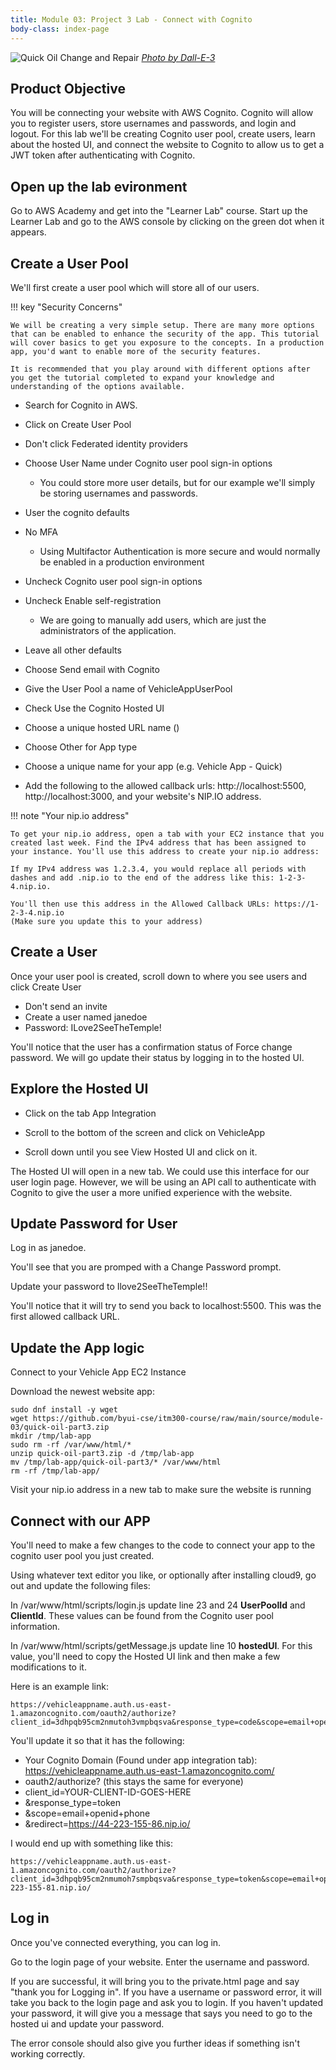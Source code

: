 ```yaml
---
title: Module 03: Project 3 Lab - Connect with Cognito
body-class: index-page
---
```


![Quick Oil Change and Repair]({{URLROOT}}/shared/img/quick-logo-login.jpg)
*[Photo by Dall-E-3](https://openai.com/dall-e-3)*

## Product Objective

You will be connecting your website with AWS Cognito. Cognito will allow you to register users, store usernames and passwords, and login and logout. For this lab we'll be creating Cognito user pool, create users, learn about the hosted UI, and connect the website to Cognito to allow us to get a JWT token after authenticating with Cognito.


## Open up the lab evironment

Go to AWS Academy and get into the "Learner Lab" course. Start up the Learner Lab and go to the AWS console by clicking on the green dot when it appears.


## Create a User Pool

We'll first create a user pool which will store all of our users.

!!! key "Security Concerns"

    We will be creating a very simple setup. There are many more options that can be enabled to enhance the security of the app. This tutorial will cover basics to get you exposure to the concepts. In a production app, you'd want to enable more of the security features.

    It is recommended that you play around with different options after you get the tutorial completed to expand your knowledge and understanding of the options available.

* Search for Cognito in AWS.
* Click on Create User Pool
* Don't click Federated identity providers
* Choose User Name under Cognito user pool sign-in options
    * You could store more user details, but for our example we'll simply be storing usernames and passwords.

* User the cognito defaults
* No MFA
    * Using Multifactor Authentication is more secure and would normally be enabled in a production environment
* Uncheck Cognito user pool sign-in options

* Uncheck Enable self-registration
    * We are going to manually add users, which are just the administrators of the application.
* Leave all other defaults

* Choose Send email with Cognito

* Give the User Pool a name of VehicleAppUserPool
* Check Use the Cognito Hosted UI
* Choose a unique hosted URL name ()
* Choose Other for App type
* Choose a unique name for your app (e.g. Vehicle App - Quick)
* Add the following to the allowed callback urls: http://localhost:5500, http://localhost:3000, and your website's NIP.IO address.

!!! note "Your nip.io address"

    To get your nip.io address, open a tab with your EC2 instance that you created last week. Find the IPv4 address that has been assigned to your instance. You'll use this address to create your nip.io address:

    If my IPv4 address was 1.2.3.4, you would replace all periods with dashes and add .nip.io to the end of the address like this: 1-2-3-4.nip.io.

    You'll then use this address in the Allowed Callback URLs: https://1-2-3-4.nip.io
    (Make sure you update this to your address)

## Create a User

Once your user pool is created, scroll down to where you see users and click Create User

* Don't send an invite
* Create a user named janedoe
* Password: ILove2SeeTheTemple!

You'll notice that the user has a confirmation status of Force change password. We will go update their status by logging in to the hosted UI.

## Explore the Hosted UI

* Click on the tab App Integration
* Scroll to the bottom of the screen and click on VehicleApp

* Scroll down until you see View Hosted UI and click on it.

The Hosted UI will open in a new tab. We could use this interface for our user login page. However, we will be using an API call to authenticate with Cognito to give the user a more unified experience with the website.

## Update Password for User

Log in as janedoe.

You'll see that you are promped with a Change Password prompt.

Update your password to Ilove2SeeTheTemple!!

You'll notice that it will try to send you back to localhost:5500. This was the first allowed callback URL.


## Update the App logic

Connect to your Vehicle App EC2 Instance

Download the newest website app:

```
sudo dnf install -y wget
wget https://github.com/byui-cse/itm300-course/raw/main/source/module-03/quick-oil-part3.zip
mkdir /tmp/lab-app
sudo rm -rf /var/www/html/*
unzip quick-oil-part3.zip -d /tmp/lab-app
mv /tmp/lab-app/quick-oil-part3/* /var/www/html
rm -rf /tmp/lab-app/
```

Visit your nip.io address in a new tab to make sure the website is running

## Connect with our APP

You'll need to make a few changes to the code to connect your app to the cognito user pool you just created.

Using whatever text editor you like, or optionally after installing cloud9, go out and update the following files:

In /var/www/html/scripts/login.js update line 23 and 24 **UserPoolId** and **ClientId**. These values can be found from the Cognito user pool information.

In /var/www/html/scripts/getMessage.js update line 10 **hostedUI**. For this value, you'll need to copy the Hosted UI link and then make a few modifications to it.

Here is an example link: 

```
https://vehicleappname.auth.us-east-1.amazoncognito.com/oauth2/authorize?client_id=3dhpqb95cm2nmutoh3vmpbqsva&response_type=code&scope=email+openid+phone&redirect_uri=http%3A%2F%2Flocalhost%3A3000%2F
```

You'll update it so that it has the following:

* Your Cognito Domain (Found under app integration tab): https://vehicleappname.auth.us-east-1.amazoncognito.com/
* oauth2/authorize? (this stays the same for everyone)
* client_id=YOUR-CLIENT-ID-GOES-HERE
* &response_type=token
* &scope=email+openid+phone
* &redirect=https://44-223-155-86.nip.io/

I would end up with something like this:

```
https://vehicleappname.auth.us-east-1.amazoncognito.com/oauth2/authorize?client_id=3dhpqb95cm2nmumoh7smpbqsva&response_type=token&scope=email+openid+phone&redirect_uri=https://44-223-155-81.nip.io/
```

## Log in

Once you've connected everything, you can log in.

Go to the login page of your website. Enter the username and password.

If you are successful, it will bring you to the private.html page and say "thank you for Logging in". If you have a username or password error, it will take you back to the login page and ask you to login. If you haven't updated your password, it will give you a message that says you need to go to the hosted ui and update your password.

The error console should also give you further ideas if something isn't working correctly.
